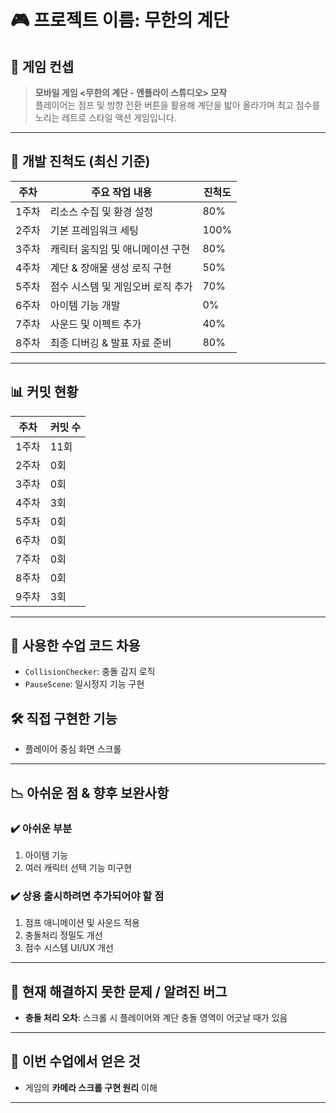 # 🎮 프로젝트 이름: 무한의 계단

## 📌 게임 컨셉
> **모바일 게임 <무한의 계단 - 엔플라이 스튜디오> 모작**  
플레이어는 점프 및 방향 전환 버튼을 활용해 계단을 밟아 올라가며 최고 점수를 노리는 레트로 스타일 액션 게임입니다.

---



## 🧩 개발 진척도 (최신 기준)
| 주차   | 주요 작업 내용                         | 진척도 |
|--------|---------------------------------------|--------|
| 1주차  | 리소스 수집 및 환경 설정               | 80%    |
| 2주차  | 기본 프레임워크 세팅                   | 100%   |
| 3주차  | 캐릭터 움직임 및 애니메이션 구현        | 80%    |
| 4주차  | 계단 & 장애물 생성 로직 구현           | 50%    |
| 5주차  | 점수 시스템 및 게임오버 로직 추가      | 70%    |
| 6주차  | 아이템 기능 개발                      | 0%     |
| 7주차  | 사운드 및 이펙트 추가                 | 40%    |
| 8주차  | 최종 디버깅 & 발표 자료 준비           | 80%    |

---

## 📊 커밋 현황
| 주차   | 커밋 수 |
|--------|----------|
| 1주차  | 11회     |
| 2주차  | 0회      |
| 3주차  | 0회      |
| 4주차  | 3회      |
| 5주차  | 0회      |
| 6주차  | 0회      |
| 7주차  | 0회      |
| 8주차  | 0회      |
| 9주차  | 3회      |

---

## 🔧 사용한 수업 코드 차용
- `CollisionChecker`: 충돌 감지 로직
- `PauseScene`: 일시정지 기능 구현

## 🛠 직접 구현한 기능
- 플레이어 중심 화면 스크롤

---

## 📉 아쉬운 점 & 향후 보완사항
### ✔️ 아쉬운 부분
1. 아이템 기능
2. 여러 캐릭터 선택 기능 미구현

### ✔️ 상용 출시하려면 추가되어야 할 점
1. 점프 애니메이션 및 사운드 적용
2. 충돌처리 정밀도 개선
3. 점수 시스템 UI/UX 개선

---

## 🐞 현재 해결하지 못한 문제 / 알려진 버그
- **충돌 처리 오차**: 스크롤 시 플레이어와 계단 충돌 영역이 어긋날 때가 있음

---

## 🎯 이번 수업에서 얻은 것
- 게임의 **카메라 스크롤 구현 원리** 이해


---




